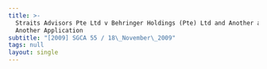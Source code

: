 ```yaml
---
title: >-
  Straits Advisors Pte Ltd v Behringer Holdings (Pte) Ltd and Another and
  Another Application
subtitle: "[2009] SGCA 55 / 18\_November\_2009"
tags: null
layout: single
---
```



